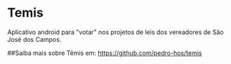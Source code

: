 # Temis
Aplicativo android para "votar" nos projetos de leis dos vereadores de São José dos Campos.

##Saiba mais sobre Têmis em:
https://github.com/pedro-hos/temis

